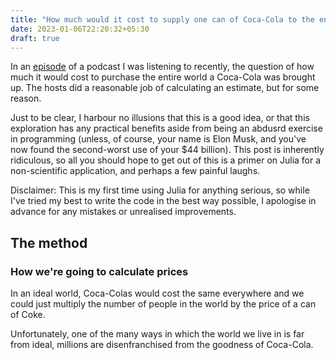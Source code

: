 ```yaml
---
title: "How much would it cost to supply one can of Coca-Cola to the entire world? An overengineered solution with Julia"
date: 2023-01-06T22:20:32+05:30
draft: true
---
```


In an [episode](https://nerdfighteria.info/v/250775376/#:~:text=%22Dear%20Hank%20and%20John%2C%C2%A0Given%20its%20varying%20price%20points%20throughout%20the%20world%2C%20how%20much%20in%20USD%20would%20it%20actually%20cost%20to%20buy%20the%20world%20a%20coke%3F%22) of a podcast I was listening to recently, the question of how much it would cost to purchase the entire world a Coca-Cola was brought up. The hosts did a reasonable job of calculating an estimate, but for some reason.  

Just to be clear, I harbour no illusions that this is a good idea, or that this exploration has any practical benefits aside from being an abdusrd exercise in programming (unless, of course, your name is Elon Musk, and you've now found the second-worst use of your $44 billion). This post is inherently ridiculous, so all you should hope to get out of this is a primer on Julia for a non-scientific application, and perhaps a few painful laughs.

Disclaimer: This is my first time using Julia for anything serious, so while I've tried my best to write the code in the best way possible, I apologise in advance for any mistakes or unrealised improvements.

## The method

### How we're going to calculate prices
In an ideal world, Coca-Colas would cost the same everywhere and we could just multiply the number of people in the world by the price of a can of Coke.

Unfortunately, one of the many ways in which the world we live in is far from ideal, millions are disenfranchised from the goodness of Coca-Cola.